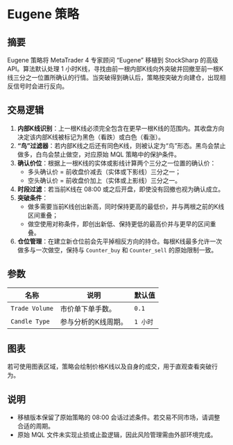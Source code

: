 # Eugene 策略

## 摘要

Eugene 策略将 MetaTrader 4 专家顾问 “Eugene” 移植到 StockSharp 的高级 API。算法默认处理 1 小时K线，寻找由前一根内部K线向外突破并回撤至前一根K线三分之一位置所确认的行情。当突破得到确认后，策略按突破方向建仓，出现相反信号时会进行反向。

## 交易逻辑

1. **内部K线识别**：上一根K线必须完全包含在更早一根K线的范围内。其收盘方向决定该内部K线被标记为黑色（看跌）或白色（看涨）。
2. **“鸟”过滤器**：若内部K线之后还有同色K线，则被认定为“鸟”形态。黑鸟会禁止做多，白鸟会禁止做空，对应原始 MQL 策略中的保护条件。
3. **确认价位**：根据上一根K线的实体或影线计算两个三分之一位置的确认价：
   - 多头确认价 = 前收盘价减去（实体或下影线）三分之一；
   - 空头确认价 = 前收盘价加上（实体或上影线）三分之一。
4. **时段过滤**：若当前K线在 08:00 或之后开盘，即使没有回撤也视为确认成立。
5. **突破条件**：
   - 做多需要当前K线创出新高，同时保持更高的最低价，并与两根之前的K线区间重叠；
   - 做空使用对称条件，即创出新低、保持更低的最高价并与更早的区间重叠。
6. **仓位管理**：在建立新仓位前会先平掉相反方向的持仓。每根K线最多允许一次做多与一次做空，保持与 `Counter_buy` 和 `Counter_sell` 的原始限制一致。

## 参数

| 名称 | 说明 | 默认值 |
| --- | --- | --- |
| `Trade Volume` | 市价单下单手数。 | `0.1` |
| `Candle Type` | 参与分析的K线周期。 | `1 小时` |

## 图表

若可使用图表区域，策略会绘制价格K线以及自身的成交，用于直观查看突破行为。

## 说明

- 移植版本保留了原始策略的 08:00 会话过滤条件。若交易不同市场，请调整合适的周期。
- 原始 MQL 文件未实现止损或止盈逻辑，因此风险管理需由外部环境完成。
